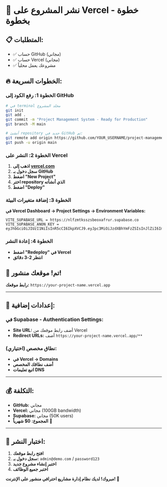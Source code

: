 # 🚀 نشر المشروع على Vercel - خطوة بخطوة

## 📋 المتطلبات:
- ✅ حساب GitHub (مجاني)
- ✅ حساب Vercel (مجاني)
- ✅ مشروعك يعمل محلياً

## 🔥 الخطوات السريعة:

### **الخطوة 1: رفع الكود إلى GitHub**
```bash
# في terminal مجلد المشروع
git init
git add .
git commit -m "Project Management System - Ready for Production"
git branch -M main

# أنشئ repository جديد في GitHub ثم:
git remote add origin https://github.com/YOUR_USERNAME/project-management.git
git push -u origin main
```

### **الخطوة 2: النشر على Vercel**
1. **اذهب إلى [vercel.com](https://vercel.com)**
2. **سجل دخول بـ GitHub**
3. **اضغط "New Project"**
4. **اختر repository الذي أنشأته**
5. **اضغط "Deploy"**

### **الخطوة 3: إضافة متغيرات البيئة**
**في Vercel Dashboard → Project Settings → Environment Variables:**

```
VITE_SUPABASE_URL = https://nlfzmtksszsbeoxafrur.supabase.co
VITE_SUPABASE_ANON_KEY = eyJhbGciOiJIUzI1NiIsInR5cCI6IkpXVCJ9.eyJpc3MiOiJzdXBhYmFzZSIsInJlZiI6Im5sZnptdGtzc3pzYmVveGFmcnVyIiwicm9sZSI6ImFub24iLCJpYXQiOjE3NTYyMDkxMzUsImV4cCI6MjA3MTc4NTEzNX0.6gvAiTzDBCPH0I41mTFQe7YgsMDKQpeIaHx5CO7kJBU
```

### **الخطوة 4: إعادة النشر**
- **اضغط "Redeploy" في Vercel**
- **انتظر 2-3 دقائق**

## 🎉 **تم! موقعك منشور!**

**رابط موقعك:** `https://your-project-name.vercel.app`

---

## 🔧 إعدادات إضافية:

### **في Supabase - Authentication Settings:**
- **Site URL:** أضف رابط موقعك من Vercel
- **Redirect URLs:** أضف `https://your-project-name.vercel.app/**`

### **نطاق مخصص (اختياري):**
- **في Vercel → Domains**
- **أضف نطاقك المخصص**
- **اتبع تعليمات DNS**

---

## 💰 **التكلفة:**
- **GitHub:** مجاني
- **Vercel:** مجاني (100GB bandwidth)
- **Supabase:** مجاني (50K users)
- **المجموع:** **0$ شهرياً** 🎉

---

## 🧪 **اختبار النشر:**
1. **افتح رابط موقعك**
2. **سجل دخول بـ:** `admin@demo.com` / `password123`
3. **اختبر إنشاء مشروع جديد**
4. **اختبر جميع الوظائف**

**مبروك! لديك نظام إدارة مشاريع احترافي منشور على الإنترنت! 🚀**